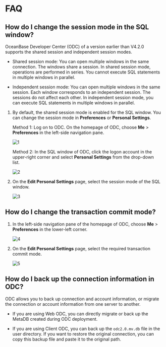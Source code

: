 FAQ
=========================

## How do I change the session mode in the SQL window?

OceanBase Developer Center (ODC) of a version earlier than V4.2.0 supports the shared session and independent session modes.

- Shared session mode: You can open multiple windows in the same connection. The windows share a session. In shared session mode, operations are performed in series. You cannot execute SQL statements in multiple windows in parallel.

- Independent session mode: You can open multiple windows in the same session. Each window corresponds to an independent session. The sessions do not affect each other. In independent session mode, you can execute SQL statements in multiple windows in parallel.

1. By default, the shared session mode is enabled for the SQL window. You can change the session mode in **Preferences** or **Personal Settings**.

   Method 1: Log on to ODC. On the homepage of ODC, choose **Me** > **Preferences** in the left-side navigation pane.

   ![1](https://obbusiness-private.oss-cn-shanghai.aliyuncs.com/doc/img/odc/422/1300.troubleshooting/400.faq/300.connection-information-faq/1EN.png)

   Method 2: In the SQL window of ODC, click the logon account in the upper-right corner and select **Personal Settings** from the drop-down list.

   ![2](https://obbusiness-private.oss-cn-shanghai.aliyuncs.com/doc/img/odc/422/1300.troubleshooting/400.faq/300.connection-information-faq/2EN.png)

2. On the **Edit Personal Settings** page, select the session mode of the SQL window.

   ![3](https://obbusiness-private.oss-cn-shanghai.aliyuncs.com/doc/img/odc/422/1300.troubleshooting/400.faq/300.connection-information-faq/3EN.png)

## How do I change the transaction commit mode?

1. In the left-side navigation pane of the homepage of ODC, choose **Me** > **Preferences** in the lower-left corner.

   ![4](https://obbusiness-private.oss-cn-shanghai.aliyuncs.com/doc/img/odc/422/1300.troubleshooting/400.faq/300.connection-information-faq/4EN.png)

2. On the **Edit Personal Settings** page, select the required transaction commit mode.

   ![5](https://obbusiness-private.oss-cn-shanghai.aliyuncs.com/doc/img/odc/422/1300.troubleshooting/400.faq/300.connection-information-faq/5EN.png)

**How do I back up the connection information in ODC?**
-------------------------------------

ODC allows you to back up connection and account information, or migrate the connection or account information from one server to another.

* If you are using Web ODC, you can directly migrate or back up the MetaDB created during ODC deployment.

* If you are using Client ODC, you can back up the `odc2.0.mv.db` file in the user directory. If you want to restore the original connection, you can copy this backup file and paste it to the original path.